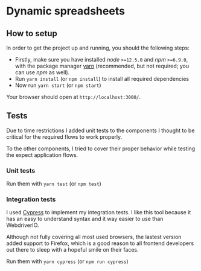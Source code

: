 # Dynamic spreadsheets

## How to setup

In order to get the project up and running, you should the following steps:

- Firstly, make sure you have installed _node_ `>=12.5.0` and _npm_ `>=6.9.0`, with the package manager [yarn](https://yarnpkg.com/) (recommended, but not required; you can use _npm_ as well).
- Run `yarn install` (or `npm install`) to install all required dependencies
- Now run `yarn start` (or `npm start`)

Your browser should open at `http://localhost:3000/`.

## Tests

Due to time restrictions I added unit tests to the
components I thought to be critical for the required flows to work properly.

To the other components, I tried to cover their proper behavior while testing the expect application flows.

### Unit tests

Run them with `yarn test` (or `npm test`)

### Integration tests

I used [Cypress](https://www.cypress.io/) to implement my integration tests. I like this tool because it has an easy to understand syntax and it way easier to use than WebdriverIO.

Although not fully covering all most used browsers, the lastest version added support to Firefox, which is a good reason to all frontend developers out there to sleep with a hopeful smile on their faces.

Run them with `yarn cypress` (or `npm run cypress`)
